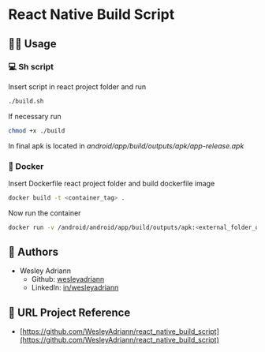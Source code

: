 React Native Build Script
=

## 👨‍💻 Usage
### 💻 Sh script
Insert script in react project folder and run
```sh
./build.sh
```
If necessary run
```sh
chmod +x ./build
```
In final apk is located in *android/app/build/outputs/apk/app-release.apk*

### 🐋 Docker
Insert Dockerfile react project folder and build dockerfile image
```sh
docker build -t <container_tag> .
```
Now run the container
```sh
docker run -v /android/android/app/build/outputs/apk:<external_folder_output> <container_tag>
```

## 👥 Authors
- Wesley Adriann
  - Github: [wesleyadriann](https://github.com/WesleyAdriann)
  - LinkedIn: [in/wesleyadriann](https://www.linkedin.com/in/wesleyadriann/)


## 📍 URL Project Reference

- [https://github.com/WesleyAdriann/react_native_build_script](https://github.com/WesleyAdriann/react_native_build_script)
